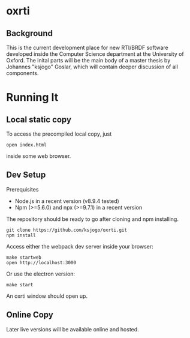 # oxrti

## Background

This is the current development place for new RTI/BRDF software developed inside the Computer Science department at the University of Oxford.
The inital parts will be the main body of a master thesis by Johannes "ksjogo" Goslar, which will contain deeper discussion of all components.

# Running It

## Local static copy
To access the precompiled local copy, just
```
open index.html
```
inside some web browser.

## Dev Setup

Prerequisites 
 
   * Node.js in a recent version (v8.9.4 tested)
   * Npm (>=5.6.0) and npx (>=9.7.1) in a recent version 

The repository should be ready to go after cloning and npm installing.

```
git clone https://github.com/ksjogo/oxrti.git
npm install
```

Access either the webpack dev server inside your browser:
```
make startweb
open http://localhost:3000
```

Or use the electron version:
```
make start
```
An oxrti window should open up.

## Online Copy

Later live versions will be available online and hosted.

<!--
The easiest way to access to software is by visiting [our hosted version](https://oxrti.azurewebsites.net/api/azurestatic) for the latest release. To see the current master, visit [here](https://oxrti-master.azurewebsites.net/api/azurestatic).

-->